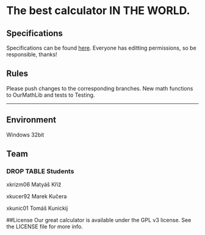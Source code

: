 # The best calculator IN THE WORLD.

## Specifications
Specifications can be found [here](https://docs.google.com/document/d/1w87_vMMB5EFB268fz4Vm2jE4UxtAIOYurK9m6rbFIEc/edit?usp=sharing). Everyone has editting permissions, so be responsible, thanks!

## Rules
Please push changes to the corresponding branches. New math functions to OurMathLib and tests to Testing.

---

## Environment
Windows 32bit

## Team
### DROP TABLE Students
xkrizm06 Matyáš Kříž

xkucer92 Marek Kučera

xkunic01 Tomáš Kunickij

##License
Our great calculator is available under the GPL v3 license. See the LICENSE file for more info.
